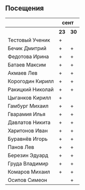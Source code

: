 ## Посещения

<table><tr><th></th><th colspan="2">сент</th></tr><tr><th></th><th>23</th><th>30</th></tr><tr><td>Тестовый Ученик</td><td>+</td><td></td></tr><tr><td>Бечик Дмитрий</td><td>+</td><td>+</td></tr><tr><td>Федотова Ирина</td><td>+</td><td>+</td></tr><tr><td>Батаев Максим</td><td>+</td><td>+</td></tr><tr><td>Акмаев Лев</td><td>+</td><td>+</td></tr><tr><td>Корогодин Кирилл</td><td>+</td><td>+</td></tr><tr><td>Ракицкий Николай</td><td>+</td><td>+</td></tr><tr><td>Цыганков Кирилл</td><td>+</td><td></td></tr><tr><td>Гамбург Михаил</td><td>+</td><td>+</td></tr><tr><td>Гварамия Илья</td><td>+</td><td>+</td></tr><tr><td>Давлатов Никита</td><td>+</td><td>+</td></tr><tr><td>Харитонов Иван</td><td>+</td><td>+</td></tr><tr><td>Буравнëв Игорь</td><td>+</td><td>+</td></tr><tr><td>Панов Лев</td><td>+</td><td>+</td></tr><tr><td>Березин Эдуард</td><td>+</td><td>+</td></tr><tr><td>Груда Владимир</td><td>+</td><td>+</td></tr><tr><td>Комаров Михаил</td><td>+</td><td>+</td></tr><tr><td>Осипов Симеон</td><td></td><td>+</td></tr></table>